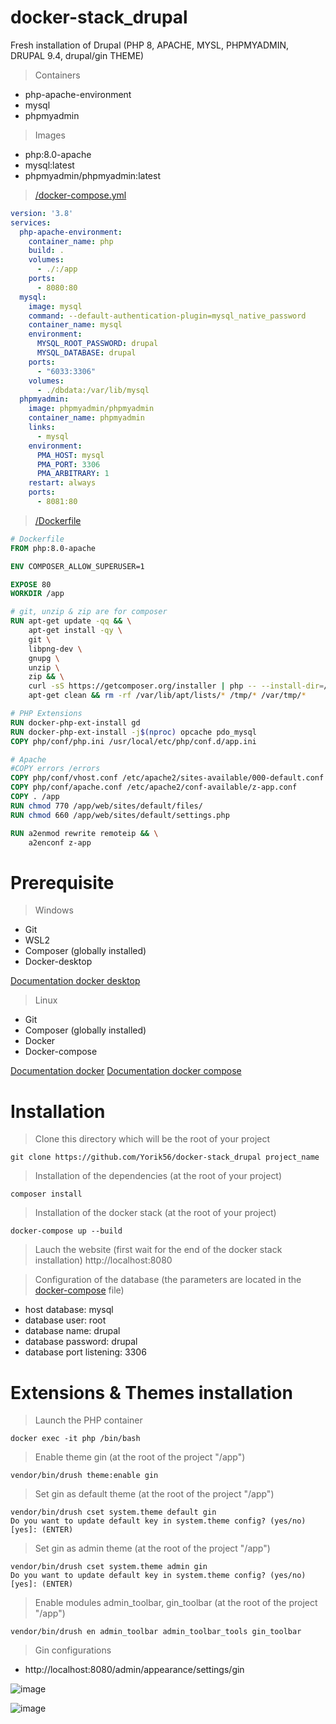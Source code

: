 # docker-stack_drupal
Fresh installation of Drupal (PHP 8, APACHE, MYSL, PHPMYADMIN, DRUPAL 9.4, drupal/gin THEME)

> Containers 

- php-apache-environment
- mysql 
- phpmyadmin

> Images

- php:8.0-apache
- mysql:latest
- phpmyadmin/phpmyadmin:latest

> [/docker-compose.yml](https://github.com/Yorik56/docker-stack_drupal/blob/main/docker-compose.yml)

```yaml
version: '3.8'
services:
  php-apache-environment:
    container_name: php
    build: .
    volumes:
      - ./:/app
    ports:
      - 8080:80
  mysql:
    image: mysql
    command: --default-authentication-plugin=mysql_native_password
    container_name: mysql
    environment:
      MYSQL_ROOT_PASSWORD: drupal
      MYSQL_DATABASE: drupal
    ports:
      - "6033:3306"
    volumes:
      - ./dbdata:/var/lib/mysql
  phpmyadmin:
    image: phpmyadmin/phpmyadmin
    container_name: phpmyadmin
    links:
      - mysql
    environment:
      PMA_HOST: mysql
      PMA_PORT: 3306
      PMA_ARBITRARY: 1
    restart: always
    ports:
      - 8081:80
```

> [/Dockerfile](https://github.com/Yorik56/docker-stack_drupal/blob/main/Dockerfile)

```dockerfile
# Dockerfile
FROM php:8.0-apache

ENV COMPOSER_ALLOW_SUPERUSER=1

EXPOSE 80
WORKDIR /app

# git, unzip & zip are for composer
RUN apt-get update -qq && \
    apt-get install -qy \
    git \
    libpng-dev \
    gnupg \
    unzip \
    zip && \
    curl -sS https://getcomposer.org/installer | php -- --install-dir=/usr/local/bin --filename=composer && \
    apt-get clean && rm -rf /var/lib/apt/lists/* /tmp/* /var/tmp/*

# PHP Extensions
RUN docker-php-ext-install gd
RUN docker-php-ext-install -j$(nproc) opcache pdo_mysql
COPY php/conf/php.ini /usr/local/etc/php/conf.d/app.ini

# Apache
#COPY errors /errors
COPY php/conf/vhost.conf /etc/apache2/sites-available/000-default.conf
COPY php/conf/apache.conf /etc/apache2/conf-available/z-app.conf
COPY . /app
RUN chmod 770 /app/web/sites/default/files/
RUN chmod 660 /app/web/sites/default/settings.php

RUN a2enmod rewrite remoteip && \
    a2enconf z-app


```

# Prerequisite

> Windows

- Git
- WSL2
- Composer (globally installed)
- Docker-desktop

[Documentation docker desktop](https://docs.docker.com/desktop/install/windows-install/)

> Linux 

- Git
- Composer (globally installed)
- Docker 
- Docker-compose

[Documentation docker](https://docs.docker.com/desktop/install/linux-install/)
[Documentation docker compose](https://docs.docker.com/compose/install/compose-plugin/#install-using-the-repository)




# Installation 

> Clone this directory which will be the root of your project
```shell
git clone https://github.com/Yorik56/docker-stack_drupal project_name
```

> Installation of the dependencies (at the root of your project)
```shell
composer install
```

> Installation of the docker stack (at the root of your project)
```shell
docker-compose up --build
```

> Lauch the website (first wait for the end of the docker stack installation)
http://localhost:8080

> Configuration of the database (the parameters are located in the [docker-compose](https://github.com/Yorik56/docker-stack_drupal/blob/main/docker-compose.yml) file)
- host database: mysql
- database user: root
- database name: drupal
- database password: drupal 
- database port listening: 3306

# Extensions & Themes installation

> Launch the PHP container 

```shell
docker exec -it php /bin/bash
```

> Enable theme gin (at the root of the project "/app") 

```shell
vendor/bin/drush theme:enable gin
```

> Set gin as default theme (at the root of the project "/app")

```shell
vendor/bin/drush cset system.theme default gin
Do you want to update default key in system.theme config? (yes/no) [yes]: (ENTER)
```
> Set gin as admin theme (at the root of the project "/app")

```shell
vendor/bin/drush cset system.theme admin gin
Do you want to update default key in system.theme config? (yes/no) [yes]: (ENTER)
```

> Enable modules admin_toolbar, gin_toolbar (at the root of the project "/app") 

```shell
vendor/bin/drush en admin_toolbar admin_toolbar_tools gin_toolbar
```

> Gin configurations 
- http://localhost:8080/admin/appearance/settings/gin

![image](https://user-images.githubusercontent.com/25177878/181593484-3c966118-dae4-4c75-9a0c-0299596f1ac0.png)



![image](https://user-images.githubusercontent.com/25177878/181411963-0aad27e4-81d0-49f3-9cba-28670e6653ce.png)
